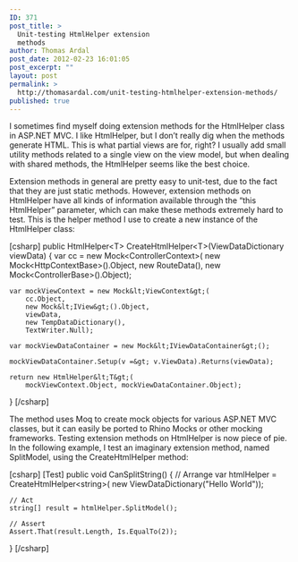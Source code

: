 ```yaml
---
ID: 371
post_title: >
  Unit-testing HtmlHelper extension
  methods
author: Thomas Ardal
post_date: 2012-02-23 16:01:05
post_excerpt: ""
layout: post
permalink: >
  http://thomasardal.com/unit-testing-htmlhelper-extension-methods/
published: true
---
```

I sometimes find myself doing extension methods for the HtmlHelper class in ASP.NET MVC. I like HtmlHelper, but I don’t really dig when the methods generate HTML. This is what partial views are for, right? I usually add small utility methods related to a single view on the view model, but when dealing with shared methods, the HtmlHelper seems like the best choice.

Extension methods in general are pretty easy to unit-test, due to the fact that they are just static methods. However, extension methods on HtmlHelper have all kinds of information available through the “this HtmlHelper” parameter, which can make these methods extremely hard to test. This is the helper method I use to create a new instance of the HtmlHelper class:

[csharp]
public HtmlHelper&lt;T&gt; CreateHtmlHelper&lt;T&gt;(ViewDataDictionary viewData)
{
    var cc = new Mock&lt;ControllerContext&gt;(
        new Mock&lt;HttpContextBase&gt;().Object,
        new RouteData(),
        new Mock&lt;ControllerBase&gt;().Object);

    var mockViewContext = new Mock&lt;ViewContext&gt;(
        cc.Object,
        new Mock&lt;IView&gt;().Object,
        viewData,
        new TempDataDictionary(),
        TextWriter.Null);

    var mockViewDataContainer = new Mock&lt;IViewDataContainer&gt;();

    mockViewDataContainer.Setup(v =&gt; v.ViewData).Returns(viewData);

    return new HtmlHelper&lt;T&gt;(
        mockViewContext.Object, mockViewDataContainer.Object);
}
[/csharp]

The method uses Moq to create mock objects for various ASP.NET MVC classes, but it can easily be ported to Rhino Mocks or other mocking frameworks. Testing extension methods on HtmlHelper is now piece of pie. In the following example, I test an imaginary extension method, named SplitModel, using the CreateHtmlHelper method:

[csharp]
[Test]
public void CanSplitString()
{
    // Arrange
    var htmlHelper =
        CreateHtmlHelper&lt;string&gt;(
            new ViewDataDictionary(&quot;Hello World&quot;));

    // Act
    string[] result = htmlHelper.SplitModel();

    // Assert
    Assert.That(result.Length, Is.EqualTo(2));
}
[/csharp]